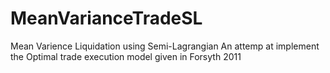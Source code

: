 # MeanVarianceTradeSL
Mean Varience Liquidation using Semi-Lagrangian
An attemp at implement the Optimal trade execution model given in Forsyth 2011
